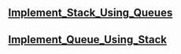 ## [Implement_Stack_Using_Queues](https://leetcode.com/problems/implement-stack-using-queues/description/)

## [Implement_Queue_Using_Stack](https://leetcode.com/problems/implement-queue-using-stacks/)


